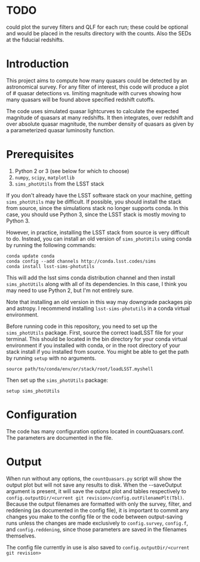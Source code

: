
# TODO

could plot the survey filters and QLF for each run; these could be optional
and would be placed in the results directory with the counts.
Also the SEDs at the fiducial redshifts.


# Introduction

This project aims to compute how many quasars could be detected by an
astronomical survey. For any filter of interest, this code will produce
a plot of # quasar detections vs. limiting magnitude with curves showing
how many quasars will be found above specified redshift cutoffs.

The code uses simulated quasar lightcurves to calculate the expected
magnitude of quasars at many redshifts. It then integrates, over
redshift and over absolute quasar magnitude, the number density
of quasars as given by a parameterized quasar luminosity function.

# Prerequisites
1. Python 2 or 3 (see below for which to choose)
2. `numpy`, `scipy`, `matplotlib`
3. `sims_photUtils` from the LSST stack

If you don't already have the LSST software stack on your machine, getting
`sims_photUtils` may be difficult. If possible, you should install the
stack from source, since the simulations stack no longer supports conda.
In this case, you should use Python 3, since the LSST stack is mostly
moving to Python 3.

However, in practice, installing the LSST stack from source
is very difficult to do. Instead, you can install an old version
of `sims_photUtils` using conda by running the following commands:
```
conda update conda
conda config --add channels http://conda.lsst.codes/sims
conda install lsst-sims-photutils
```
This will add the lsst sims conda distribution channel and then install
`sims_photUtils` along with all of its dependencies. In this case, I think
you may need to use Python 2, but I'm not entirely sure.

Note that installing an old version in this way may downgrade packages
pip and astropy. I recommend installing `lsst-sims-photutils` in a conda
virtual environment.

Before running code in this repository, you need to set up the
`sims_photUtils` package. First, source the correct loadLSST file for
your terminal. This should be located in the bin directory for your
conda virtual environment if you installed with conda, or in the root
directory of your stack install if you installed from source.
You might be able to get the path by running `setup` with no arguments.
```
source path/to/conda/env/or/stack/root/loadLSST.myshell
```
Then set up the `sims_photUtils` package:
```
setup sims_photUtils
```


# Configuration

The code has many configuration options located in countQuasars.conf.
The parameters are documented in the file.

# Output

When run without any options, the `countQuasars.py` script will show the
output plot but will not save any results to disk. When the --saveOutput
argument is present, it will save the output plot and tables respectively to
`config.outputDir/<current git revision>/config.outFilenamePlt(Tbl)`.
Because the output filenames are
formatted with only the survey, filter, and reddening (as documented in the
config file), it is important to commit any changes you make to the config file
or the code between output-saving runs unless the changes are made exclusively
to `config.survey`, `config.f`, and `config.reddening`, since those parameters
are saved in the filenames themselves.

The config file currently in use is also saved to
`config.outputDir/<current git revision>`
